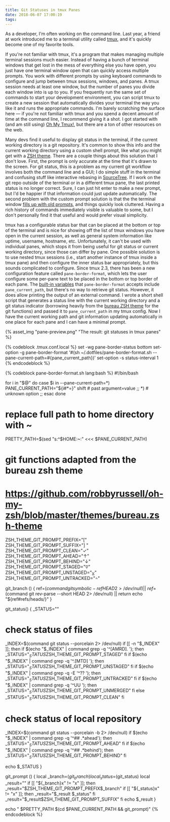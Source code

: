 ```yaml
---
title: Git Statuses in tmux Panes
date: 2018-06-07 17:00:19
tags:
---
```


As a developer, I'm often working on the command line. Last year, a friend at work introduced me to a terminal utility called [tmux](https://en.wikipedia.org/wiki/Tmux), and it's quickly become one of my favorite tools.

If you're not familiar with tmux, it's a program that makes managing multiple terminal sessions much easier. Instead of having a bunch of terminal windows that get lost in the mess of everything else you have open, you just have one terminal window open that can quickly access multiple prompts. You work with different prompts by using keyboard commands to configure and jump between tmux sessions, windows, and panes. A tmux session needs at least one window, but the number of panes you divide each window into is up to you. If you frequently run the same set of commands to start your development environment, you can script tmux to create a new session that automatically divides your terminal the way you like it and runs the appropriate commands. I'm barely scratching the surface here — if you're not familiar with tmux and you spend a decent amount of time at the command line, I recommend giving it a shot. I got started with (and am still using) [Oh My Tmux!](https://github.com/gpakosz/.tmux), but there are a ton of other resources on the web.

Many devs find it useful to display git status in the terminal, if the current working directory is a git repository. It's common to show this info and the current working directory using a custom shell prompt, like what you might get with a [ZSH theme](https://github.com/robbyrussell/oh-my-zsh/wiki/Themes). There are a couple things about this solution that I don't love. First, the prompt is only accurate at the time that it's drawn to the screen. For git status, this is a problem as my current git workflow involves both the command line and a GUI; I do simple stuff in the terminal and confusing stuff like interactive rebasing in [SourceTree](https://www.sourcetreeapp.com/). If I work on the git repo outside of the terminal or in a different tmux pane, the last printed status is no longer correct. Sure, I can just hit enter to make a new prompt, but I'd be happier if that information could just update automatically. The second problem with the custom prompt solution is that the the terminal window [fills up with old prompts](https://github.com/robbyrussell/oh-my-zsh/wiki/External-themes#agnosterzak), and things quickly look cluttered. Having a rich history of commands immediately visible is valuable to some, but I don't personally find it that useful and would prefer visual simplicity.

tmux has a configurable status bar that can be placed at the bottom or top of the terminal and is nice for showing off the list of tmux windows you have open in the current session, as well as general system information like uptime, username, hostname, etc. Unfortunately, it can't be used with individual panes, which stops it from being useful for git status or current working directory, since those can differ by pane. One possible solution is to use nested tmux sessions (i.e., start another instance of tmux inside a tmux pane) and then configure the inner status bar appropriately, but this sounds complicated to configure. Since tmux 2.3, there has been a new configuration feature called `pane-border-format`, which lets the user configure some per-pane text to be placed in the bottom or top border of each pane. The [built-in variables](http://man7.org/linux/man-pages/man1/tmux.1.html#FORMATS) that `pane-border-format` accepts include `pane_current_path`, but there's no way to retrieve git status. However, it does allow printing the output of an external command. I wrote a short shell script that generates a status line with the current working directory and a git status indicator (borrowing heavily from the [bureau ZSH theme](https://github.com/robbyrussell/oh-my-zsh/blob/master/themes/bureau.zsh-theme) for the git functions) and passed it to `pane_current_path` in my tmux config. Now I have the current working path and git information updating automatically in one place for each pane and I can have a minimal prompt.

{% asset_img "pane-preview.png" "The result: git statuses in tmux panes" %}

{% codeblock .tmux.conf.local %}
set -wg pane-border-status bottom
set-option -g pane-border-format '#(sh ~/.dotfiles/pane-border-format.sh --pane-current-path=#{pane_current_path})'
set-option -s status-interval 1
{% endcodeblock %}


{% codeblock pane-border-format.sh lang:bash %}
#!/bin/bash

for i in "$@"
do
case $i in
    --pane-current-path=*)
    PANE_CURRENT_PATH="${i#*=}"
    shift # past argument=value
    ;;
    *) # unknown option
    ;;
esac
done

# replace full path to home directory with ~
PRETTY_PATH=$(sed "s:^$HOME:~:" <<< $PANE_CURRENT_PATH)

# git functions adapted from the bureau zsh theme
# https://github.com/robbyrussell/oh-my-zsh/blob/master/themes/bureau.zsh-theme

ZSH_THEME_GIT_PROMPT_PREFIX="["
ZSH_THEME_GIT_PROMPT_SUFFIX="] "
ZSH_THEME_GIT_PROMPT_CLEAN="✓"
ZSH_THEME_GIT_PROMPT_AHEAD="↑"
ZSH_THEME_GIT_PROMPT_BEHIND="↓"
ZSH_THEME_GIT_PROMPT_STAGED="⩢"
ZSH_THEME_GIT_PROMPT_UNSTAGED="⩣"
ZSH_THEME_GIT_PROMPT_UNTRACKED="⩪"

git_branch () {
  ref=$(command git symbolic-ref HEAD 2> /dev/null) || \
  ref=$(command git rev-parse --short HEAD 2> /dev/null) || return
  echo "${ref#refs/heads/}"
}

git_status() {
  _STATUS=""

  # check status of files
  _INDEX=$(command git status --porcelain 2> /dev/null)
  if [[ -n "$_INDEX" ]]; then
    if $(echo "$_INDEX" | command grep -q '^[AMRD]. '); then
      _STATUS="$_STATUS$ZSH_THEME_GIT_PROMPT_STAGED"
    fi
    if $(echo "$_INDEX" | command grep -q '^.[MTD] '); then
      _STATUS="$_STATUS$ZSH_THEME_GIT_PROMPT_UNSTAGED"
    fi
    if $(echo "$_INDEX" | command grep -q -E '^\?\? '); then
      _STATUS="$_STATUS$ZSH_THEME_GIT_PROMPT_UNTRACKED"
    fi
    if $(echo "$_INDEX" | command grep -q '^UU '); then
      _STATUS="$_STATUS$ZSH_THEME_GIT_PROMPT_UNMERGED"
    fi
  else
    _STATUS="$_STATUS$ZSH_THEME_GIT_PROMPT_CLEAN"
  fi

  # check status of local repository
  _INDEX=$(command git status --porcelain -b 2> /dev/null)
  if $(echo "$_INDEX" | command grep -q '^## .*ahead'); then
    _STATUS="$_STATUS$ZSH_THEME_GIT_PROMPT_AHEAD"
  fi
  if $(echo "$_INDEX" | command grep -q '^## .*behind'); then
    _STATUS="$_STATUS$ZSH_THEME_GIT_PROMPT_BEHIND"
  fi

  echo $_STATUS
}

git_prompt () {
  local _branch=$(git_branch)
  local _status=$(git_status)
  local _result=""
  if [[ "${_branch}x" != "x" ]]; then
    _result="$ZSH_THEME_GIT_PROMPT_PREFIX$_branch"
    if [[ "${_status}x" != "x" ]]; then
      _result="$_result $_status"
    fi
    _result="$_result$ZSH_THEME_GIT_PROMPT_SUFFIX"
  fi
  echo $_result
}

echo " $PRETTY_PATH $(cd $PANE_CURRENT_PATH && git_prompt)"
{% endcodeblock %}